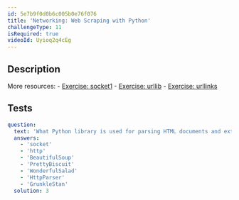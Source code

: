 ```yaml
---
id: 5e7b9f0d0b6c005b0e76f076
title: 'Networking: Web Scraping with Python'
challengeType: 11
isRequired: true
videoId: Uyioq2q4cEg
---
```


## Description
<section id='description'>
More resources:
- <a href="https://www.youtube.com/watch?v=dWLdI143W-g" target='_blank'>Exercise: socket1</a>
- <a href="https://www.youtube.com/watch?v=8yis2DvbBkI" target='_blank'>Exercise: urllib</a>
- <a href="https://www.youtube.com/watch?v=g9flPDG9nnY" target='_blank'>Exercise: urllinks</a>
</section>

## Tests
<section id='tests'>

```yml
question:
  text: 'What Python library is used for parsing HTML documents and extracting data from HTML documents.'
  answers:
    - 'socket'
    - 'http'
    - 'BeautifulSoup'
    - 'PrettyBiscuit'
    - 'WonderfulSalad'
    - 'HttpParser'
    - 'GrunkleStan'
  solution: 3
  
```

</section>
